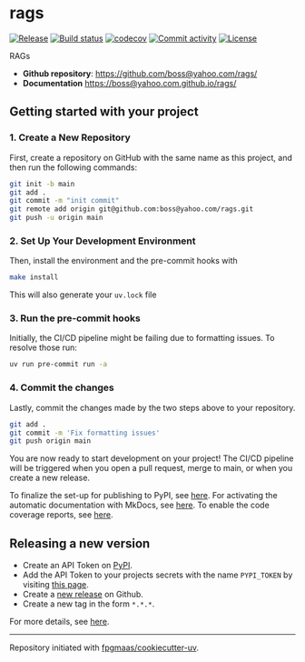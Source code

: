 # rags

[![Release](https://img.shields.io/github/v/release/boss@yahoo.com/rags)](https://img.shields.io/github/v/release/boss@yahoo.com/rags)
[![Build status](https://img.shields.io/github/actions/workflow/status/boss@yahoo.com/rags/main.yml?branch=main)](https://github.com/boss@yahoo.com/rags/actions/workflows/main.yml?query=branch%3Amain)
[![codecov](https://codecov.io/gh/boss@yahoo.com/rags/branch/main/graph/badge.svg)](https://codecov.io/gh/boss@yahoo.com/rags)
[![Commit activity](https://img.shields.io/github/commit-activity/m/boss@yahoo.com/rags)](https://img.shields.io/github/commit-activity/m/boss@yahoo.com/rags)
[![License](https://img.shields.io/github/license/boss@yahoo.com/rags)](https://img.shields.io/github/license/boss@yahoo.com/rags)

RAGs

- **Github repository**: <https://github.com/boss@yahoo.com/rags/>
- **Documentation** <https://boss@yahoo.com.github.io/rags/>

## Getting started with your project

### 1. Create a New Repository

First, create a repository on GitHub with the same name as this project, and then run the following commands:

```bash
git init -b main
git add .
git commit -m "init commit"
git remote add origin git@github.com:boss@yahoo.com/rags.git
git push -u origin main
```

### 2. Set Up Your Development Environment

Then, install the environment and the pre-commit hooks with

```bash
make install
```

This will also generate your `uv.lock` file

### 3. Run the pre-commit hooks

Initially, the CI/CD pipeline might be failing due to formatting issues. To resolve those run:

```bash
uv run pre-commit run -a
```

### 4. Commit the changes

Lastly, commit the changes made by the two steps above to your repository.

```bash
git add .
git commit -m 'Fix formatting issues'
git push origin main
```

You are now ready to start development on your project!
The CI/CD pipeline will be triggered when you open a pull request, merge to main, or when you create a new release.

To finalize the set-up for publishing to PyPI, see [here](https://fpgmaas.github.io/cookiecutter-uv/features/publishing/#set-up-for-pypi).
For activating the automatic documentation with MkDocs, see [here](https://fpgmaas.github.io/cookiecutter-uv/features/mkdocs/#enabling-the-documentation-on-github).
To enable the code coverage reports, see [here](https://fpgmaas.github.io/cookiecutter-uv/features/codecov/).

## Releasing a new version

- Create an API Token on [PyPI](https://pypi.org/).
- Add the API Token to your projects secrets with the name `PYPI_TOKEN` by visiting [this page](https://github.com/boss@yahoo.com/rags/settings/secrets/actions/new).
- Create a [new release](https://github.com/boss@yahoo.com/rags/releases/new) on Github.
- Create a new tag in the form `*.*.*`.

For more details, see [here](https://fpgmaas.github.io/cookiecutter-uv/features/cicd/#how-to-trigger-a-release).

---

Repository initiated with [fpgmaas/cookiecutter-uv](https://github.com/fpgmaas/cookiecutter-uv).
